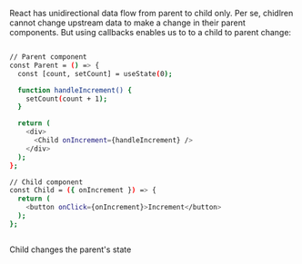 React has unidirectional data flow from parent to child only. Per se, chidlren cannot change upstream data to make a change in their parent components. But using callbacks enables us to to a child to parent change:

```sh

// Parent component
const Parent = () => {
  const [count, setCount] = useState(0);

  function handleIncrement() {
    setCount(count + 1);
  }

  return (
    <div>
      <Child onIncrement={handleIncrement} />
    </div>
  );
};

// Child component
const Child = ({ onIncrement }) => {
  return (
    <button onClick={onIncrement}>Increment</button>
  );
};



```

Child changes the parent's state

